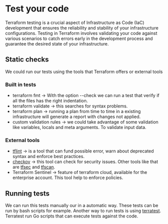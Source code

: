 # Test your code

Terraform testing is a crucial aspect of Infrastructure as Code (IaC) development that ensures the reliability and stability of your infrastructure configurations. Testing in Terraform involves validating your code against various scenarios to catch errors early in the development process and guarantee the desired state of your infrastructure.

## Static checks

We could run our tests using the tools that Terraform offers or external tools

### Built in tests

- terraform fmt -> With the option --check we can run a test that verify if all the files has the right indentation.
- terraform validate -> this searches for syntax problems.
- terraform plan -> running a plan from time to time in a existing infrastructure will generate a report with changes not applied.
- custom validation rules -> we could take advantage of some validation like variables, locals and meta arguments. To validate input data.

### External tools

- [tflint](https://github.com/terraform-linters/tflint) -> is a tool that can fund possible error, warn about deprecated syntax and enforce best practices.
- [checkov](https://www.checkov.io/) -> this tool can check for security issues. Other tools like that are [tfsec](https://aquasecurity.github.io) and [tfscan](https://github.com/wils0ns/tfscan).
- Terraform Sentinel -> feature of terraform cloud, available for the enterprise account. This tool help to enforce policies.

## Running tests

We can run this tests manually our in a automatic way. These tests can be run by bash scripts for example. Another way to run tests is using [terratest](https://terratest.gruntwork.io/). Terratest run Go scripts that can execute tests against the code.
